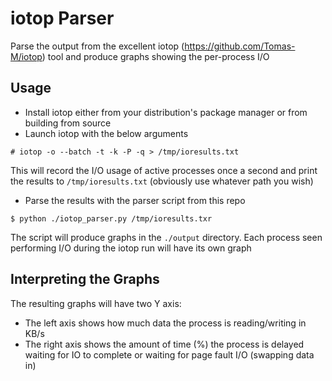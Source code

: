 # iotop Parser
Parse the output from the excellent iotop (https://github.com/Tomas-M/iotop) tool and produce graphs showing the per-process I/O

## Usage
* Install iotop either from your distribution's package manager or from building from source
* Launch iotop with the below arguments

```
# iotop -o --batch -t -k -P -q > /tmp/ioresults.txt
```

This will record the I/O usage of active processes once a second and print the results to `/tmp/ioresults.txt` (obviously use whatever path you wish)

* Parse the results with the parser script from this repo

```
$ python ./iotop_parser.py /tmp/ioresults.txr
```

The script will produce graphs in the `./output` directory. Each process seen performing I/O during the iotop run will have its own graph

## Interpreting the Graphs
The resulting graphs will have two Y axis:

* The left axis shows how much data the process is reading/writing in KB/s
* The right axis shows the amount of time (%) the process is delayed waiting for IO to complete or waiting for page fault I/O (swapping data in)